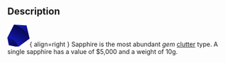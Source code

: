 ## Description
![](../static/clutter/clutter-sapphire.png "Sapphire Image"){ align=right }
Sapphire is the most abundant *gem* [clutter](/clutter "All Clutter Types") type. A single sapphire has a value of $5,000 and a weight of 10g.